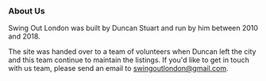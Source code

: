 ### About Us

Swing Out London was built by Duncan Stuart and run by him between 2010 and
2018.

The site was handed over to a team of volunteers when Duncan left the city and
this team continue to maintain the listings. If you'd like to get in touch
with us team, please send an email to
[swingoutlondon@gmail.com](mailto:swingoutlondon@gmail.com).

